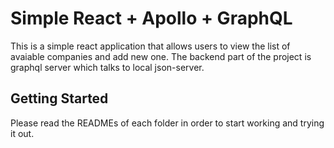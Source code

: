 # Simple React + Apollo + GraphQL

This is a simple react application that allows users to view the list of avaiable companies and add new one. The backend part of the project is graphql server which talks to local json-server.

## Getting Started

Please read the READMEs of each folder in order to start working and trying it out.
